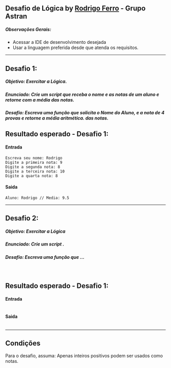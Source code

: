 ## Desafio de Lógica by [Rodrigo Ferro](https://github.com/RodrigoferroBR) - Grupo Astran
##### Observações Gerais:
+ Acessar a IDE de desenvolvimento desejada
+ Usar a linguagem preferida desde que atenda os requisitos.
---
## Desafio 1:
##### Objetivo: Exercitar a Lógica.
##### Enunciado: Crie um script que receba o nome e as notas de um aluno e retorne com a média das notas.
##### Desafio: Escreva uma função que solicita o Nome do Aluno, e a nota de 4 provas e retorne a média aritmética. das notas.

## Resultado esperado - Desafio 1:
#### Entrada

```console
Escreva seu nome: Rodrigo
Digite a primeira nota: 9
Digite a segunda nota: 8
Digite a terceira nota: 10
Digite a quarta nota: 8
```

#### Saida
```console
Aluno: Rodrigo // Media: 9.5
```
---

## Desafio 2:
##### Objetivo: Exercitar a Lógica
##### Enunciado: Crie um script .
##### Desafio: Escreva uma função que ...
<br />

## Resultado esperado - Desafio 1:
#### Entrada

```console

```

#### Saida
```console
```
---

## Condições

Para o desafio, assuma:
Apenas inteiros positivos podem ser usados como notas.

